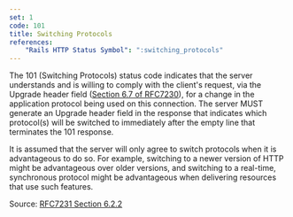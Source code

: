 ```yaml
---
set: 1
code: 101
title: Switching Protocols
references:
    "Rails HTTP Status Symbol": ":switching_protocols"
---
```


The 101 (Switching Protocols) status code indicates that the server understands
and is willing to comply with the client's request, via the Upgrade header field
([Section 6.7 of RFC7230][2]), for a change in the application protocol being
used on this connection. The server MUST generate an Upgrade header field in the
response that indicates which protocol(s) will be switched to immediately after
the empty line that terminates the 101 response.

It is assumed that the server will only agree to switch protocols when it is
advantageous to do so. For example, switching to a newer version of HTTP might
be advantageous over older versions, and switching to a real-time, synchronous
protocol might be advantageous when delivering resources that use such features.

Source: [RFC7231 Section 6.2.2][1]

[1]: <http://tools.ietf.org/html/rfc7231#section-6.2.2>
[2]: <http://tools.ietf.org/html/rfc7230#section-6.7>